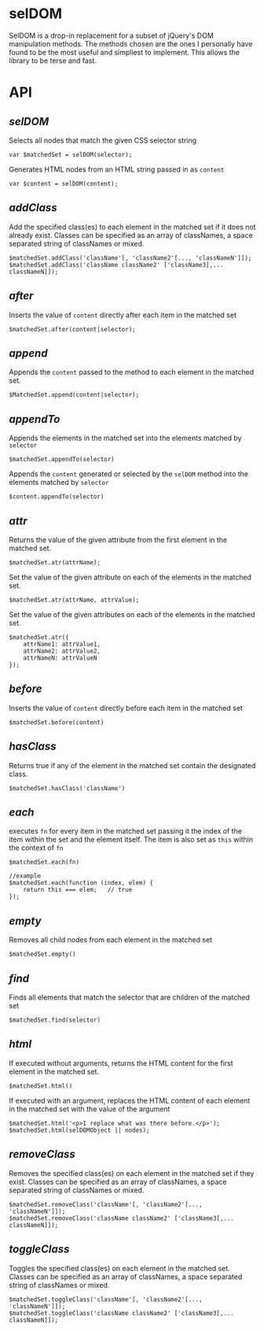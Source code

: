 selDOM
======

SelDOM is a drop-in replacement for a subset of jQuery's DOM manipulation methods. The methods chosen are the ones I personally have found to be the most useful and simpliest to implement. This allows the library to be terse and fast.

API
======

*selDOM*
--------
	
Selects all nodes that match the given CSS selector string

	var $matchedSet = selDOM(selector);

Generates HTML nodes from an HTML string passed in as `content`

	var $content = selDOM(content);

*addClass*
---------
Add the specified class(es) to each element in the matched set if it does not already exist. Classes can be specified as an array of classNames, a space separated string of classNames or mixed.

	$matchedSet.addClass('className'[, 'className2'[..., 'classNameN']]);
	$matchedSet.addClass('className className2' ['className3[,... classNameN]]);

*after*
--------
Inserts the value of `content` directly after each item in the matched set

	$matchedSet.after(content|selector);

*append*
--------

Appends the `content` passed to the method to each element in the matched set.
	
	$MatchedSet.append(content|selector);


*appendTo*
--------

Appends the elements in the matched set into the elements matched by `selector`
	
	$matchedSet.appendTo(selector)

Appends the `content` generated or selected by the `selDOM` method into the elements matched by `selector`

	$content.appendTo(selector)

*attr*
-----
Returns the value of the given attribute from the first element in the matched set.

	$matchedSet.atr(attrName);

Set the value of the given attribute on each of the elements in the matched set.

	$matchedSet.atr(attrName, attrValue);


Set the value of the given attributes on each of the elements in the matched set.

	$matchedSet.atr({
		attrName1: attrValue1,
		attrName2: attrValue2,
		attrNameN: attrValueN
	});

*before*
--------
Inserts the value of `content` directly before each item in the matched set

	$matchedSet.before(content)

*hasClass*
--------
Returns true if any of the element in the matched set contain the designated class.

	$matchedSet.hasClass('className')

*each*
----
executes `fn` for every item in the matched set passing it the index of the item within the set and the element itself. The item is also set as `this` within the context of `fn`
	
	$matchedSet.each(fn)

	//example
	$matchedSet.each(function (index, elem) {
		return this === elem;	// true
	});

*empty*
-------
Removes all child nodes from each element in the matched set

	$matchedSet.empty()

*find*
-----
Finds all elements that match the selector that are children of the matched set

	$matchedSet.find(selector)

*html*
-------
If executed without arguments, returns the HTML content for the first element in the matched set.

	$matchedSet.html()

If executed with an argument, replaces the HTML content of each element in the matched set with the value of the argument

	$matchedSet.html('<p>I replace what was there before.</p>');
	$matchedSet.html(selDOMObject || nodes);

*removeClass*
---------
Removes the specified class(es) on each element in the matched set if they exist. Classes can be specified as an array of classNames, a space separated string of classNames or mixed.

	$matchedSet.removeClass('className'[, 'className2'[..., 'classNameN']]);
	$matchedSet.removeClass('className className2' ['className3[,... classNameN]]);

*toggleClass*
---------
Toggles the specified class(es) on each element in the matched set. Classes can be specified as an array of classNames, a space separated string of classNames or mixed.

	$matchedSet.toggleClass('className'[, 'className2'[..., 'classNameN']]);
	$matchedSet.toggleClass('className className2' ['className3[,... classNameN]]);
